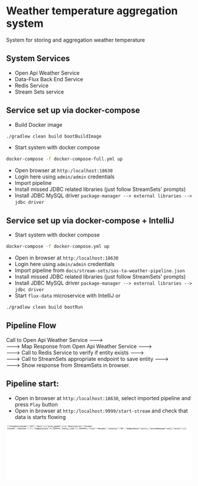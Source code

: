 # Weather temperature aggregation system
System for storing and aggregation weather temperature

## System Services
- Open Api Weather Service
- Data-Flux Back End Service
- Redis Service
- Stream Sets service

## Service set up via docker-compose
- Build Docker image
```bash
./gradlew clean build bootBuildImage
```
- Start system with docker compose
```bash
docker-compose -f docker-compose-full.yml up
```
- Open browser at `http:/localhost:18630` 
- Login here using `admin/admin` credentials
- Import pipeline
- Install missed JDBC related libraries (just follow StreamSets' prompts)
- Install JDBC MySQL driver `package-manager --> external libraries --> jdbc driver`

## Service set up via docker-compose + IntelliJ
- Start system with docker compose
```bash
docker-compose -f docker-compose.yml up
```
- Open in browser at `http:/localhost:18630`
- Login here using `admin/admin` credentials
- Import pipeline from `docs/stream-sets/sas-ta-weather-pipeline.json`
- Install missed JDBC related libraries (just follow StreamSets' prompts)
- Install JDBC MySQL driver `package-manager --> external libraries --> jdbc driver`
- Start `flux-data` microservice with IntelliJ or
```bash
./gradlew clean build bootRun
```
## Pipeline Flow
Call to Open Api Weather Service ---> <br>
---> Map Response from Open Api Weather Service ---> <br> 
---> Call to Redis Service to verify if entity exists ---> <br>
---> Call to StreamSets appropriate endpoint to save entity ---> <br>
---> Show response from StreamSets in browser.

## Pipeline start:
- Open in browser at `http:/localhost:18630`, select imported pipeline and press `Play` button
- Open in browser at `http:/localhost:9999/start-stream` and check that data is starts flowing
<p align="left">
    <img src="docs/images/stream-sets-response.gif" width="1000px" alt="stream-sets-response">
</p>


